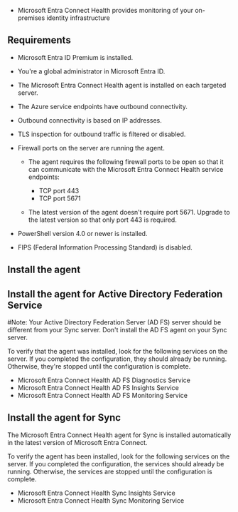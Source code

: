 - Microsoft Entra Connect Health provides monitoring of your on-premises identity infrastructure
## Requirements

- Microsoft Entra ID Premium is installed.
- You're a global administrator in Microsoft Entra ID.
- The Microsoft Entra Connect Health agent is installed on each targeted server.
- The Azure service endpoints have outbound connectivity.
- Outbound connectivity is based on IP addresses.
- TLS inspection for outbound traffic is filtered or disabled.
- Firewall ports on the server are running the agent.

    - The agent requires the following firewall ports to be open so that it can communicate with the Microsoft Entra Connect Health service endpoints:
        
        - TCP port 443
        - TCP port 5671
    - The latest version of the agent doesn't require port 5671. Upgrade to the latest version so that only port 443 is required.
        
- PowerShell version 4.0 or newer is installed.
- FIPS (Federal Information Processing Standard) is disabled.


## Install the agent

## Install the agent for Active Directory Federation Service
#Note: Your Active Directory Federation Server (AD FS) server should be different from your Sync server. Don't install the AD FS agent on your Sync server.

To verify that the agent was installed, look for the following services on the server. If you completed the configuration, they should already be running. Otherwise, they're stopped until the configuration is complete.

- Microsoft Entra Connect Health AD FS Diagnostics Service
- Microsoft Entra Connect Health AD FS Insights Service
- Microsoft Entra Connect Health AD FS Monitoring Service
## Install the agent for Sync

The Microsoft Entra Connect Health agent for Sync is installed automatically in the latest version of Microsoft Entra Connect.

To verify the agent has been installed, look for the following services on the server. If you completed the configuration, the services should already be running. Otherwise, the services are stopped until the configuration is complete.

- Microsoft Entra Connect Health Sync Insights Service
- Microsoft Entra Connect Health Sync Monitoring Service
